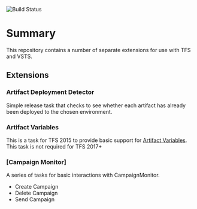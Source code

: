 ![Build Status](https://gregpakes.visualstudio.com/_apis/public/build/definitions/3f3d37d4-5325-48f7-bf0c-c59a7fcaf4cd/12/badge)

# Summary

This repository contains a number of separate extensions for use with TFS and VSTS.

## Extensions

### Artifact Deployment Detector

Simple release task that checks to see whether each artifact has already been deployed to the chosen environment.

### Artifact Variables

This is a task for TFS 2015 to provide basic support for [Artifact Variables](https://www.visualstudio.com/en-us/docs/release/author-release-definition/understanding-artifacts#artifact-variables).  This task is not required for TFS 2017+

### [Campaign Monitor]

A series of tasks for basic interactions with CampaignMonitor.

- Create Campaign
- Delete Campaign
- Send Campaign
